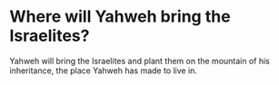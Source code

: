 # Where will Yahweh bring the Israelites?

Yahweh will bring the Israelites and plant them on the mountain of his inheritance, the place Yahweh has made to live in.
